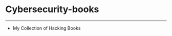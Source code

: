 # Cybersecurity-books
-----------------------------------------------------------------------------------------------------------------------

* My Collection of Hacking Books
